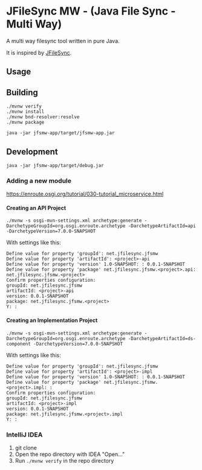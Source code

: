 # JFileSync MW - (Java File Sync - Multi Way) 

A multi way filesync tool written in pure Java.

It is inspired by [JFileSync](http://jfilesync.sourceforge.net/).

## Usage

## Building

    ./mvnw verify
    ./mvnw install
    ./mvnw bnd-resolver:resolve
    ./mvnw package
    
    java -jar jfsmw-app/target/jfsmw-app.jar
    
## Development

    java -jar jfsmw-app/target/debug.jar

### Adding a new module
<https://enroute.osgi.org/tutorial/030-tutorial_microservice.html>

#### Creating an API Project

    ./mvnw -s osgi-mvn-settings.xml archetype:generate -DarchetypeGroupId=org.osgi.enroute.archetype -DarchetypeArtifactId=api -DarchetypeVersion=7.0.0-SNAPSHOT

With settings like this:

    Define value for property 'groupId': net.jfilesync.jfsmw
    Define value for property 'artifactId': <project>-api
    Define value for property 'version' 1.0-SNAPSHOT: : 0.0.1-SNAPSHOT
    Define value for property 'package' net.jfilesync.jfsmw.<project>.api: net.jfilesync.jfsmw.<project>
    Confirm properties configuration:
    groupId: net.jfilesync.jfsmw
    artifactId: <project>-api
    version: 0.0.1-SNAPSHOT
    package: net.jfilesync.jfsmw.<project>
    Y: :

#### Creating an Implementation Project

    ./mvnw -s osgi-mvn-settings.xml archetype:generate -DarchetypeGroupId=org.osgi.enroute.archetype -DarchetypeArtifactId=ds-component -DarchetypeVersion=7.0.0-SNAPSHOT

With settings like this:

    Define value for property 'groupId': net.jfilesync.jfsmw
    Define value for property 'artifactId': <project>-impl
    Define value for property 'version' 1.0-SNAPSHOT: : 0.0.1-SNAPSHOT
    Define value for property 'package' net.jfilesync.jfsmw.<project>.impl: :
    Confirm properties configuration:
    groupId: net.jfilesync.jfsmw
    artifactId: <project>-impl
    version: 0.0.1-SNAPSHOT
    package: net.jfilesync.jfsmw.<project>.impl
    Y: :

### IntelliJ IDEA

1. git clone <git-project-url>
2. Open the repo directory with IDEA "Open..."
3. Run `./mvnw verify` in the repo directory
